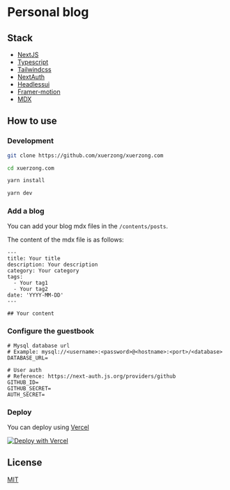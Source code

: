 # Personal blog

## Stack

- [NextJS](https://nextjs.org/)
- [Typescript](https://www.typescriptlang.org/)
- [Tailwindcss](https://tailwindcss.com/)
- [NextAuth](https://next-auth.js.org/)
- [Headlessui](https://headlessui.com/)
- [Framer-motion](https://www.framer.com/motion/)
- [MDX](https://mdxjs.com/)

## How to use

### Development

```bash
git clone https://github.com/xuerzong/xuerzong.com

cd xuerzong.com

yarn install

yarn dev
```

### Add a blog

You can add your blog mdx files in the `/contents/posts`.

The content of the mdx file is as follows:

```mdx
---
title: Your title
description: Your description
category: Your category
tags:
  - Your tag1
  - Your tag2
date: 'YYYY-MM-DD'
---

## Your content
```

### Configure the guestbook

```env
# Mysql database url
# Example: mysql://<username>:<password>@<hostname>:<port>/<database>
DATABASE_URL=

# User auth
# Reference: https://next-auth.js.org/providers/github
GITHUB_ID=
GITHUB_SECRET=
AUTH_SECRET=
```

### Deploy

You can deploy using [Vercel](https://vercel.com)

[![Deploy with Vercel](https://vercel.com/button)](https://vercel.com/new/clone?repository-url=https://github.com/xuerzong/xuerzong.com)

## License

[MIT](./LICENSE)
